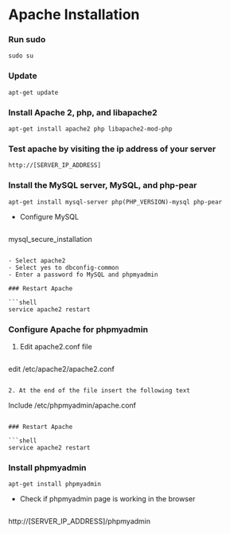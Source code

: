 # Apache Installation

### Run sudo

```shell
sudo su
```

### Update

```shell
apt-get update
```

### Install Apache 2, php, and libapache2

```shell
apt-get install apache2 php libapache2-mod-php
```

### Test apache by visiting the ip address of your server

```basic
http://[SERVER_IP_ADDRESS]
```

### Install the MySQL server, MySQL, and php-pear

```shell
apt-get install mysql-server php(PHP_VERSION)-mysql php-pear
```

- Configure MySQL

  ```shell
mysql_secure_installation
  ```

- Select apache2
  - Select yes to dbconfig-common
  - Enter a password fo MySQL and phpmyadmin

### Restart Apache

```shell
service apache2 restart
```

### Configure Apache for phpmyadmin

1. Edit apache2.conf file

   ```shell
edit /etc/apache2/apache2.conf
   ```

2. At the end of the file insert the following text

   ```
Include /etc/phpmyadmin/apache.conf
   ```

### Restart Apache

```shell
service apache2 restart
```

### Install phpmyadmin

```shell
apt-get install phpmyadmin
```

- Check if phpmyadmin page is working in the browser

  ```
http://[SERVER_IP_ADDRESS]/phpmyadmin
  ```